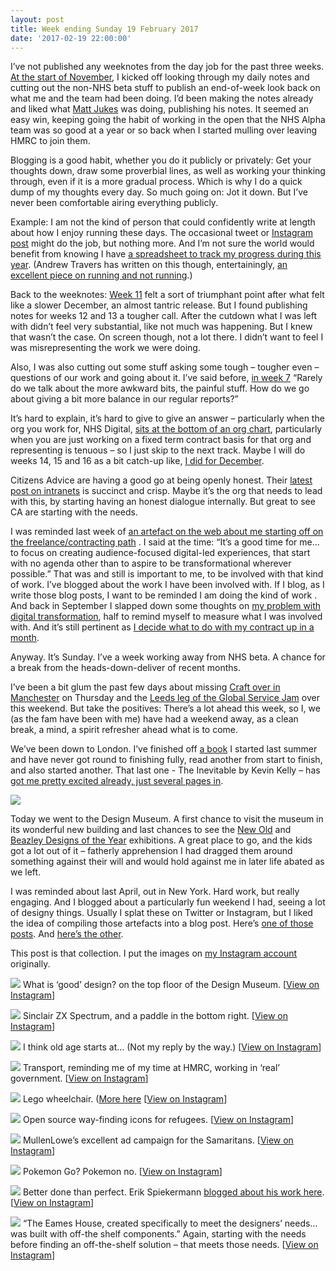 ```yaml
---
layout: post
title: Week ending Sunday 19 February 2017
date: '2017-02-19 22:00:00'
---
```

I’ve not published any weeknotes from the day job for the past three weeks. [At the start of November](//www.ermlikeyeah.com/weeknotes-s01e01/),  I kicked off looking through my daily notes and cutting out the non-NHS beta stuff to publish an end-of-week look back on what me and the team had been doing. I’d been making the notes already and liked what [Matt Jukes](//twitter.com/jukesie) was doing, publishing his notes. It seemed an easy win, keeping going the habit of working in the open that the NHS Alpha team was so good at a year or so back when I started mulling over leaving HMRC to join them.

Blogging is a good habit, whether you do it publicly or privately: Get your thoughts down, draw some proverbial lines, as well as working your thinking through, even if it is a more gradual process. Which is why I do a quick dump of my thoughts every day. So much going on: Jot it down. But I’ve never been comfortable airing everything publicly.

Example: I am not the kind of person that could confidently write at length about how I enjoy running these days. The occasional tweet or [Instagram post](//www.instagram.com/p/BQqVbD3gUGS/) might do the job, but nothing more. And I’m not sure the world would benefit from knowing I have [a spreadsheet to track my progress during this year](//docs.google.com/spreadsheets/d/1F2nRNiXFHj_vUG1NbLq6U7MR0PKTZ1WEyNeqN-6OhJg/edit?usp=sharing). (Andrew Travers has written on this though, entertainingly, [an excellent piece on running and not running](http://trvrs.co/journal/running-not-running).)

Back to the weeknotes: [Week 11](/weeknotes-s01e11/) felt a sort of triumphant point after what felt like a slower December, an almost tantric release. But I found publishing notes for weeks 12 and 13 a tougher call. After the cutdown what I was left with didn’t feel very substantial, like not much was happening. But I knew that wasn’t the case. On screen though, not a lot there. I didn’t want to feel I was misrepresenting the work we were doing.

Also, I was also cutting out some stuff asking some tough – tougher even – questions of our work and going about it. I’ve said before, [in week 7](/weeknotes-s01e07/) “Rarely do we talk about the more awkward bits, the painful stuff. How do we go about giving a bit more balance in our regular reports?”

It’s hard to explain, it’s hard to give to give an answer – particularly when the org you work for, NHS Digital, [sits at the bottom of an org chart](//twitter.com/ermlikeyeah/status/830003880041672705), particularly when you are just working on a fixed term contract basis for that org and representing is tenuous – so I just skip to the next track. Maybe I will do weeks 14, 15 and 16 as a bit catch-up like, [I did for December](/weeknotes-s01e08-s01e09-s01e10/).

Citizens Advice are having a good go at being openly honest. Their [latest post on intranets](//medium.com/citizens-advice/moving-beyond-the-intranet-30419a2e39dd#.cpy8xxbjc) is succinct and crisp. Maybe it’s the org that needs to lead with this, by starting having an honest dialogue internally. But great to see CA are starting with the needs.

I was reminded last week of [an artefact on the web about me starting off on the freelance/contracting path](//www.prolificnorth.co.uk/2014/03/simon-wilson-to-become-consultant-after-unexpected-departure-from-home/) . I said at the time: “It’s a good time for me… to focus on creating audience-focused digital-led experiences, that start with no agenda other than to aspire to be transformational wherever possible.” That was and still is important to me, to be involved with that kind of work. I’ve blogged about the work I have been involved with. If I blog, as I write those blog posts, I want to be reminded I am doing the kind of work . And back in September I slapped down some thoughts on [my problem with digital transformation](/my-problem-with-digital-transformation/), half to remind myself to measure what I was involved with. And it’s still pertinent as [I decide what to do with my contract up in a month](//twitter.com/ermlikeyeah/status/827055497811464192).

Anyway. It’s Sunday. I’ve a week working away from NHS beta. A chance for a break from the heads-down-deliver of recent months.

I’ve been a bit glum the past few days about missing [Craft over in Manchester](//twitter.com/crftmcr) on Thursday and the [Leeds leg of the Global Service Jam](//twitter.com/GSJLeeds) over this weekend. But take the positives: There’s a lot ahead this week, so I, we (as the fam have been with me) have had a weekend away, as a clean break, a mind, a spirit refresher ahead what is to come.

We’ve been down to London. I’ve finished off [a book](//www.instagram.com/p/BQr6pjJAy3C/) I started last summer and have never got round to finishing fully, read another from start to finish, and also started another. That last one - The Inevitable by Kevin Kelly – has [got me pretty excited already, just several pages in](//www.instagram.com/p/BQsPVb5A9S7/).

![](/assets/2017-02-19-kindle.jpeg)

Today we went to the Design Museum. A first chance to visit the museum in its wonderful new building and last chances to see the [New Old](//designmuseum.org/things-to-do/talks-and-events/pop-up-exhibitions/new-old) and [Beazley Designs of the Year](//designmuseum.org/exhibitions/beazley-designs-of-the-year) exhibitions. A great place to go, and the kids got a lot out of it – fatherly apprehension I had dragged them around something against their will and would hold against me in later life abated as we left.

I was reminded about last April, out in New York. Hard work, but really engaging. And I blogged about a particularly fun weekend I had, seeing a lot of designy things. Usually I splat these on Twitter or Instagram, but I liked the idea of compiling those artefacts into a blog post. Here’s [one of those posts](/cooper-hewitt-nyc/). And [here’s the other](/sunday-design-stuff-in-nyc/).

This post is that collection. I put the images on [my Instagram account](//www.instagram.com/idlesi/) originally.

![](/assets/2017-02-19-what-is.jpeg)
What is ‘good’ design? on the top floor of the Design Museum. [[View on Instagram](//www.instagram.com/p/BQsdoJZA_7j/)]

![](/assets/2017-02-19-zx.jpeg)
Sinclair ZX Spectrum, and a paddle in the bottom right. [[View on Instagram](//www.instagram.com/p/BQsdvbdgElP/)]

![](/assets/2017-02-19-too-old.jpeg)
I think old age starts at… (Not my reply by the way.) [[View on Instagram](//www.instagram.com/p/BQseO4-ArDQ/)]

![](/assets/2017-02-19-transport.jpeg)
Transport, reminding me of my time at HMRC, working in ‘real’ government. [[View on Instagram](//www.instagram.com/p/BQsfQoeAhZx/)]

![](/assets/2017-02-19-lego-wheelchair.jpeg)
Lego wheelchair. ([More here](//gizmodo.com/legos-first-minifigure-in-a-wheelchair-is-embarrassingl-1755673015.) [[View on Instagram](//www.instagram.com/p/BQsnoceArhK/)]

![](/assets/2017-02-19-signage.jpeg)
Open source way-finding icons for refugees. [[View on Instagram](//www.instagram.com/p/BQsnzTWAAkI/)]

![](/assets/2017-02-19-samaritans.jpeg)
MullenLowe’s excellent ad campaign for the Samaritans. [[View on Instagram](//www.instagram.com/p/BQsoB35AlUS/)]

![](/assets/2017-02-19-pokemon-go.jpeg)
Pokemon Go? Pokemon no. [[View on Instagram](//www.instagram.com/p/BQsoJeGAat7/)]

![](/assets/2017-02-19-better-done.jpeg)
Better done than perfect. Erik Spiekermann [blogged about his work here](//spiekermann.com/en/new-posters/). [[View on Instagram](//www.instagram.com/p/BQsqNL1gsFu/)]

![](/assets/2017-02-19-eames.jpeg)
“The Eames House, created specifically to meet the designers’ needs… was built with off-the shelf components.” Again, starting with the needs before finding an off-the-shelf solution – that meets those needs. [[View on Instagram](//www.instagram.com/p/BQsbSyrAfHY/)]
